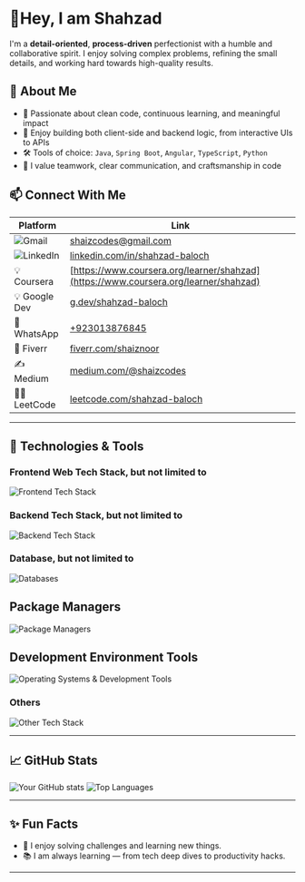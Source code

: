 # 👋Hey, I am Shahzad

I'm a **detail-oriented**, **process-driven** perfectionist with a humble and collaborative spirit. I enjoy solving complex problems, refining the small details, and working hard towards high-quality results.

## 🧠 About Me

- 🎯 Passionate about clean code, continuous learning, and meaningful impact
- 👀 Enjoy building both client-side and backend logic, from interactive UIs to APIs
- 🛠️ Tools of choice: `Java`, `Spring Boot`, `Angular`, `TypeScript`, `Python`
- 🤝 I value teamwork, clear communication, and craftsmanship in code

## 📫 Connect With Me

| Platform         | Link                                                                                 |
|------------------|--------------------------------------------------------------------------------------|
| ![Gmail](https://skillicons.dev/icons?i=gmail&theme=light)| [shaizcodes@gmail.com](mailto:shaizcodes@gmail.com)                                  |
| ![LinkedIn](https://skillicons.dev/icons?i=linkedin)      | [linkedin.com/in/shahzad-baloch](https://linkedin.com/in/shahzad-baloch)             |
| 💡 Coursera      | [https://www.coursera.org/learner/shahzad](https://www.coursera.org/learner/shahzad) |
| 💡 Google Dev     | [g.dev/shahzad-baloch](https://g.dev/shahzad-baloch)                                |
| 💬 WhatsApp      | [+923013876845](https://wa.me/923013876845?text=Hi%20from%20a%20GitHub%20user!)      |
| 💼 Fiverr        | [fiverr.com/shaiznoor](https://www.fiverr.com/shaiznoor)                             |
| ✍️ Medium        | [medium.com/@shaizcodes](https://medium.com/@shaizcodes)                             |
| 👨‍💻 LeetCode      | [leetcode.com/shahzad-baloch](https://leetcode.com/shahzad-baloch/)                  |

---

## 🔧 Technologies & Tools

### Frontend Web Tech Stack, but not limited to

![Frontend Tech Stack](https://skillicons.dev/icons?i=html,css,sass,tailwind,js,jquery,bootstrap,ts,angular,react,materialui,flutter&perline=8&theme=light)

### Backend Tech Stack, but not limited to

![Backend Tech Stack](https://skillicons.dev/icons?i=java,python,c,cpp,cs,php,kotlin,nodejs,express,flask,spring&perline=8&theme=light)

### Database, but not limited to

![Databases](https://skillicons.dev/icons?i=postgres,mysql,sqlite,mongodb,firebase&perline=8&theme=light)

## Package Managers

![Package Managers](https://skillicons.dev/icons?i=maven,gradle,npm,bun&theme=light)

## Development Environment Tools

![Operating Systems & Development Tools](https://skillicons.dev/icons?i=windows,ubuntu,kali,linux,vscode,idea,webstorm,clion,pycharm,androidstudio,eclipse,arduino,anaconda&theme=light&perline=8)

### Others

![Other Tech Stack](https://skillicons.dev/icons?i=postman,figma,wordpress,git,github,docker,gcp,azure,aws,nginx,netlify,powershell,bash&perline=8&theme=light)

---

## 📈 GitHub Stats

![Your GitHub stats](https://github-readme-stats.vercel.app/api?username=shaizCodes&show_icons=true&theme=default)
![Top Languages](https://github-readme-stats.vercel.app/api/top-langs/?username=shaizCodes&layout=compact)

---

## ✨ Fun Facts

- 🧩 I enjoy solving challenges and learning new things.
- 📚 I am always learning — from tech deep dives to productivity hacks.

---
